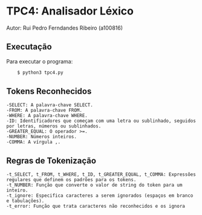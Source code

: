 # TPC4: Analisador Léxico

Autor: Rui Pedro Ferndandes Ribeiro (a100816)

## Executação
Para executar o programa:

```bash
    $ python3 tpc4.py
```

## Tokens Reconhecidos

    -SELECT: A palavra-chave SELECT.
    -FROM: A palavra-chave FROM.
    -WHERE: A palavra-chave WHERE.
    -ID: Identificadores que começam com uma letra ou sublinhado, seguidos por letras, números ou sublinhados.
    -GREATER_EQUAL: O operador >=.
    -NUMBER: Números inteiros.
    -COMMA: A vírgula ,.

## Regras de Tokenização

    -t_SELECT, t_FROM, t_WHERE, t_ID, t_GREATER_EQUAL, t_COMMA: Expressões regulares que definem os padrões para os tokens.
    -t_NUMBER: Função que converte o valor de string do token para um inteiro.
    -t_ignore: Especifica caracteres a serem ignorados (espaços em branco e tabulações).
    -t_error: Função que trata caracteres não reconhecidos e os ignora
